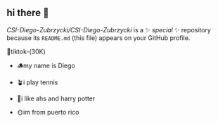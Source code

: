 ## hi there 🤟


*CSI-Diego-Zubrzycki/CSI-Diego-Zubrzycki* is a ✨ _special_ ✨ repository because its `README.md` (this file) appears on your GitHub profile.

🍁tiktok-(30K) 

- 🪵my name is Diego

- 🪴i play tennis

- 🥀i like ahs and harry potter

- 🌞im from puerto rico

